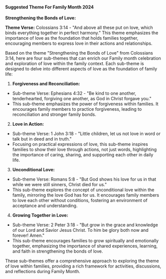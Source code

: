 
#### Suggested Theme For Family Month 2024

**Strengthening the Bonds of Love:**

**Theme Verse:** Colossians 3:14 - "And above all these put on love, which binds everything together in perfect harmony."
This theme emphasizes the importance of love as the foundation that holds families together, encouraging members to express love in their actions and relationships.


Based on the theme "Strengthening the Bonds of Love" from Colossians 3:14, here are four sub-themes that can enrich our Family month celebration and exploration of love within the family context. Each sub-theme is designed to delve into different aspects of love as the foundation of family life:

1. **Forgiveness and Reconciliation:**

- Sub-theme Verse: Ephesians 4:32 - "Be kind to one another, tenderhearted, forgiving one another, as God in Christ forgave you."
- This sub-theme emphasizes the power of forgiveness within families. It encourages family members to practice forgiveness, leading to reconciliation and stronger family bonds.

2. **Love in Action:**

- Sub-theme Verse: 1 John 3:18 - "Little children, let us not love in word or talk but in deed and in truth."
- Focusing on practical expressions of love, this sub-theme inspires families to show their love through actions, not just words, highlighting the importance of caring, sharing, and supporting each other in daily life.

3. **Unconditional Love:**

- Sub-theme Verse: Romans 5:8 - "But God shows his love for us in that while we were still sinners, Christ died for us."
- This sub-theme explores the concept of unconditional love within the family, mirroring the love God has for us. It encourages family members to love each other without conditions, fostering an environment of acceptance and understanding.

4. **Growing Together in Love:**

- Sub-theme Verse: 2 Peter 3:18 - "But grow in the grace and knowledge of our Lord and Savior Jesus Christ. To him be glory both now and forever! Amen."
- This sub-theme encourages families to grow spiritually and emotionally together, emphasizing the importance of shared experiences, learning, and faith in strengthening the bonds of love.

These sub-themes offer a comprehensive approach to exploring the theme of love within families, providing a rich framework for activities, discussions, and reflections during Family Month.
